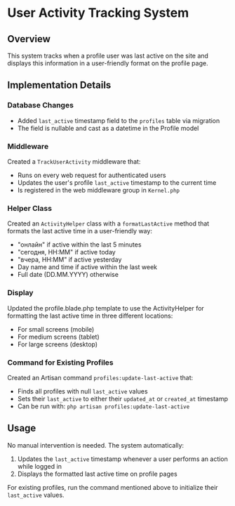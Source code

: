 # User Activity Tracking System

## Overview
This system tracks when a profile user was last active on the site and displays this information in a user-friendly format on the profile page.

## Implementation Details

### Database Changes
- Added `last_active` timestamp field to the `profiles` table via migration
- The field is nullable and cast as a datetime in the Profile model

### Middleware
Created a `TrackUserActivity` middleware that:
- Runs on every web request for authenticated users
- Updates the user's profile `last_active` timestamp to the current time
- Is registered in the web middleware group in `Kernel.php`

### Helper Class
Created an `ActivityHelper` class with a `formatLastActive` method that formats the last active time in a user-friendly way:
- "онлайн" if active within the last 5 minutes
- "сегодня, HH:MM" if active today
- "вчера, HH:MM" if active yesterday
- Day name and time if active within the last week
- Full date (DD.MM.YYYY) otherwise

### Display
Updated the profile.blade.php template to use the ActivityHelper for formatting the last active time in three different locations:
- For small screens (mobile)
- For medium screens (tablet)
- For large screens (desktop)

### Command for Existing Profiles
Created an Artisan command `profiles:update-last-active` that:
- Finds all profiles with null `last_active` values
- Sets their `last_active` to either their `updated_at` or `created_at` timestamp
- Can be run with: `php artisan profiles:update-last-active`

## Usage
No manual intervention is needed. The system automatically:
1. Updates the `last_active` timestamp whenever a user performs an action while logged in
2. Displays the formatted last active time on profile pages

For existing profiles, run the command mentioned above to initialize their `last_active` values.